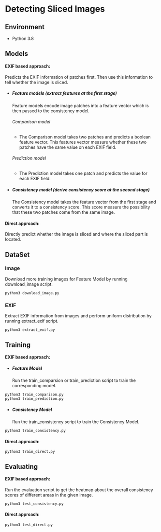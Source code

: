 # Detecting Sliced Images

## Environment
- Python 3.8

## Models
#### EXIF based approach:

Predicts the EXIF information of patches first. Then use this information to tell whether the image is sliced.

- ##### Feature models (extract features at the first stage)

  Feature models encode image patches into a feature vector which is then passed to the consistency model.
  ###### Comparison model

  - The Comparison model takes two patches and predicts a boolean feature vector. This features vector measure whether these two patches have the same value on each EXIF field.

  ###### Prediction model

  - The Prediction model takes one patch and predicts the value for each EXIF field.

- ##### Consistency model (derive consistency score at the second stage)

  The Consistency model takes the feature vector from the first stage and converts it to a consistency score. This score measure the possibility that these two patches come from the same image.

#### Direct approach:

Directly predict whether the image is sliced and where the sliced part is located.

## DataSet
### Image
Download more training images for Feature Model by running download_image script.
``` shell
python3 download_image.py
```
### EXIF
Extract EXIF information from images and perform uniform distribution by running extract_exif script.
``` shell
python3 extract_exif.py
```
## Training
#### EXIF based approach:

- ##### Feature Model

  Run the train_comparsion or train_prediction script to train the corresponding model.	

``` shell
python3 train_comparison.py
python3 train_prediction.py
```
- ##### Consistency Model
  Run the train_consistency script to train the Consistency Model.

``` shell
python3 train_consistency.py
```

#### Direct approach:

```shell
python3 train_direct.py
```

## Evaluating

#### EXIF based approach:

Run the evaluation script to get the heatmap about the overall consistency scores of different areas in the given image.

``` shell
python3 test_consistency.py
```

#### Direct approach:

```shell
python3 test_direct.py
```

